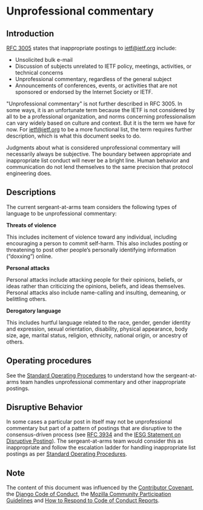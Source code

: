 # Unprofessional commentary

## Introduction

[RFC 3005] states that inappropriate postings to ietf@ietf.org include:

* Unsolicited bulk e-mail
* Discussion of subjects unrelated to IETF policy, meetings,
      activities, or technical concerns
* Unprofessional commentary, regardless of the general subject
* Announcements of conferences, events, or activities that are not
      sponsored or endorsed by the Internet Society or IETF.
      
"Unprofessional commentary" is not further described in RFC 3005. In some ways, it is an unfortunate term because the IETF is not considered by all to be a professional organization, and norms concerning professionalism can vary widely based on culture and context. But it is the term we have for now. For ietf@ietf.org to be a more functional list, the term requires further description, which is what this document seeks to do.

Judgments about what is considered unprofessional commentary will necessarily always be subjective. The boundary between appropriate and inappropriate list conduct will never be a bright line. Human behavior and communication do not lend themselves to the same precision that protocol engineering does.

## Descriptions

The current sergeant-at-arms team considers the following types of language to be unprofessional commentary:

**Threats of violence**

This includes incitement of violence toward any individual, including encouraging a person to commit self-harm. This also includes posting or threatening to post other people’s personally identifying information (“doxxing”) online. 

**Personal attacks**

Personal attacks include attacking people for their opinions, beliefs, or ideas rather than criticizing the opinions, beliefs, and ideas themselves. Personal attacks also include name-calling and insulting, demeaning, or belittling others. 

**Derogatory language**

This includes hurtful language related to the race, gender, gender identity and expression, sexual orientation, disability, physical appearance, body size, age, marital status, religion, ethnicity, national origin, or ancestry of others.

## Operating procedures

See the [Standard Operating Procedures] to understand how the sergeant-at-arms team handles unprofessional commentary and other inappropriate postings.

## Disruptive Behavior

In some cases a particular post in itself may not be unprofessional commentary but part of a pattern of postings that are disruptive to the consensus-driven process (see [RFC 3934] and the [IESG Statement on Disruptive Posting]). The sergeant-at-arms team would consider this as inappropriate and follow the escalation ladder for handling inappropriate list postings as per [Standard Operating Procedures].

## Note

The content of this document was influenced by the [Contributor Covenant], the [Django Code of Conduct], the [Mozilla Community Participation Guidelines] and [How to Respond to Code of Conduct Reports].

[RFC 3005]: https://tools.ietf.org/html/rfc3005
[Standard Operating Procedures]: https://github.com/linuxwolf/ietf-saa/blob/master/sop.md
[Contributor Covenant]: https://www.contributor-covenant.org/
[Django Code of Conduct]: https://www.djangoproject.com/conduct/
[Mozilla Community Participation Guidelines]: https://www.mozilla.org/en-US/about/governance/policies/participation/
[How to Respond to Code of Conduct Reports]: https://frameshiftconsulting.com/code-of-conduct-book/
[IESG Statement on Disruptive Posting]: https://www.ietf.org/about/groups/iesg/statements/disruptive-posting/?topic=20&
[RFC 3934]: https://tools.ietf.org/html/rfc3934

